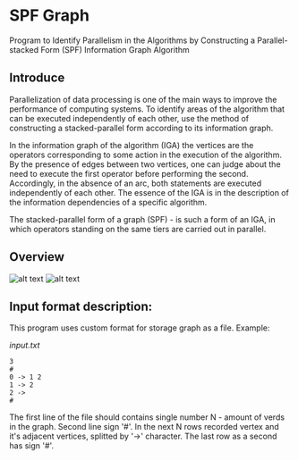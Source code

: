 # SPF Graph
Program to Identify Parallelism in the Algorithms by Constructing a Parallel-stacked Form (SPF) Information Graph Algorithm

## Introduce
Parallelization of data processing is one of the main ways to improve the performance of computing systems. To identify areas of the algorithm that can be executed independently of each other, use the method of constructing a stacked-parallel form according to its information graph.

In the information graph of the algorithm (IGA) the vertices are the operators corresponding to some action in the execution of the algorithm. By the presence of edges between two vertices, one can judge about the need to execute the first operator before performing the second. Accordingly, in the absence of an arc, both statements are executed independently of each other. The essence of the IGA is in the description of the information dependencies of a specific algorithm.

The stacked-parallel form of a graph (SPF) - is such a form of an IGA, in which operators standing on the same tiers are carried out in parallel.

## Overview
![alt text](https://i.ibb.co/Sfkb7tn/spfgraph.png)
![alt text](https://i.ibb.co/WnGX4Jz/Screenshot-1.png)

## Input format description: 
This program uses custom format for storage graph as a file. Example: 

*input.txt*
```
3
#
0 -> 1 2
1 -> 2
2 ->
#
```

The first line of the file should contains single number N - amount of verds in the graph. Second line sign '#'. In the next N rows recorded vertex and it's adjacent vertices, splitted by '->' character. The last row as a second has sign '#'.

